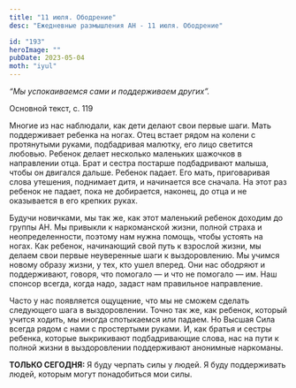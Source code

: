 ```yaml
---
title: "11 июля. Ободрение"
desc: "Ежедневные размышления АН - 11 июля. Ободрение"

id: "193"
heroImage: ""
pubDate: 2023-05-04
moth: "iyul"
---
```


_“Мы успокаиваемся сами и поддерживаем других”._

Основной текст, с. 119

Многие из нас наблюдали, как дети делают свои первые шаги. Мать поддерживает
ребенка на ногах. Отец встает рядом на колени с протянутыми руками,
подбадривая малютку, его лицо светится любовью. Ребенок делает несколько
маленьких шажочков в направлении отца. Брат и сестра постарше подбадривают
малыша, чтобы он двигался дальше. Ребенок падает. Его мать, приговаривая слова
утешения, поднимает дитя, и начинается все сначала. На этот раз ребенок не
падает, пока не добирается, наконец, до отца и не оказывается в его крепких
руках.

Будучи новичками, мы так же, как этот маленький ребенок доходим до группы АН.
Мы привыкли к наркоманской жизни, полной страха и неопределенности, поэтому
нам нужна помощь, чтобы устоять на ногах. Как ребенок, начинающий свой путь к
взрослой жизни, мы делаем свои первые неуверенные шаги к выздоровлению. Мы
учимся новому образу жизни, у тех, кто ушел вперед. Они нас ободряют и
поддерживают, говоря, что помогало — и что не помогало — им. Наш спонсор
всегда, когда надо, задаст нам правильное направление.

Часто у нас появляется ощущение, что мы не сможем сделать следующего шага в
выздоровлении. Точно так же, как ребенок, который учится ходить, мы иногда
спотыкаемся или падаем. Но Высшая Сила всегда рядом с нами с простертыми
руками. И, как братья и сестры ребенка, которые выкрикивают подбадривающие
слова, нас на пути к полной жизни в выздоровлении поддерживают анонимные
наркоманы.

**ТОЛЬКО СЕГОДНЯ:** Я буду черпать силы у людей. Я буду поддерживать людей,
которым могут понадобиться мои силы.
